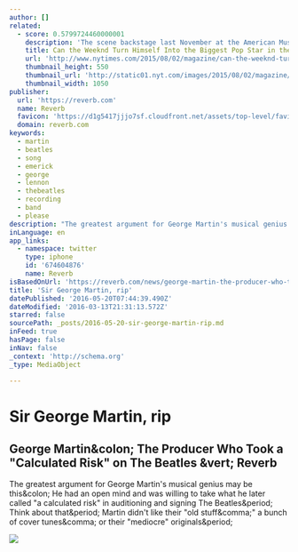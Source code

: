 ```yaml
---
author: []
related:
  - score: 0.5799724460000001
    description: 'The scene backstage last November at the American Music Awards, that annual gathering of pop perennials and idiosyncratic arrivistes, was carnivalesque: Niall and Liam of One Direction toddled about trying to snap a picture with a selfie stick, while Zayn, their bandmate at the time, smoked coolly out of frame; Ne-Yo was there in a leopard-­print blazer two sizes too small; Lil Wayne was wandering around, alone, wearing absurd shoes.'
    title: Can the Weeknd Turn Himself Into the Biggest Pop Star in the World?
    url: 'http://www.nytimes.com/2015/08/02/magazine/can-the-weeknd-turn-himself-into-the-biggest-pop-star-in-the-world.html'
    thumbnail_height: 550
    thumbnail_url: 'http://static01.nyt.com/images/2015/08/02/magazine/02weeknd1/02weeknd1-facebookJumbo-v2.jpg'
    thumbnail_width: 1050
publisher:
  url: 'https://reverb.com'
  name: Reverb
  favicon: 'https://d1g5417jjjo7sf.cloudfront.net/assets/top-level/favicon-5c5149e8fbb3dee07f635a665c140e46.png'
  domain: reverb.com
keywords:
  - martin
  - beatles
  - song
  - emerick
  - george
  - lennon
  - thebeatles
  - recording
  - band
  - please
description: "The greatest argument for George Martin's musical genius may be this: He had an open mind and was willing to take what he later called \"a calculated risk\" in auditioning and signing The Beatles. Think about that. Martin didn't like their \"old stuff,\" a bunch of cover tunes, or their \"mediocre\" originals."
inLanguage: en
app_links:
  - namespace: twitter
    type: iphone
    id: '674604876'
    name: Reverb
isBasedOnUrl: 'https://reverb.com/news/george-martin-the-producer-who-took-a-calculated-risk-on-the-beatles'
title: 'Sir George Martin, rip'
datePublished: '2016-05-20T07:44:39.490Z'
dateModified: '2016-03-13T21:31:13.572Z'
starred: false
sourcePath: _posts/2016-05-20-sir-george-martin-rip.md
inFeed: true
hasPage: false
inNav: false
_context: 'http://schema.org'
_type: MediaObject

---
```

# Sir George Martin, rip

<article style=""><h1>George Martin&amp;colon; The Producer Who Took a "Calculated Risk" on The Beatles &amp;vert; Reverb</h1><p>The greatest argument for George Martin's musical genius may be this&amp;colon; He had an open mind and was willing to take what he later called "a calculated risk" in auditioning and signing The Beatles&amp;period; Think about that&amp;period; Martin didn't like their "old stuff&amp;comma;" a bunch of cover tunes&amp;comma; or their "mediocre" originals&amp;period;</p><img src="https://reverb-res.cloudinary.com/image/upload/s--gcHdjzis--/v1457729732/akwsm7htyvmpanx9wgsr.jpg" /></article>